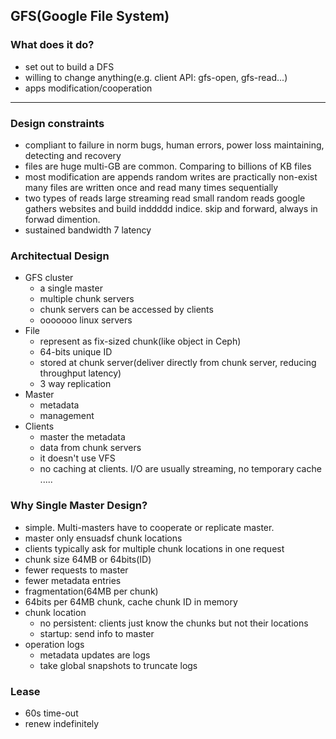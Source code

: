 ## **GFS(Google File System)**

### What does it do?
- set out to build a DFS
- willing to change anything(e.g. client API: gfs-open, gfs-read...)
- apps modification/cooperation

---

### Design constraints
- compliant to failure in norm
    bugs, human errors, power loss
    maintaining, detecting and recovery
- files are huge
    multi-GB are common. 
    Comparing to billions of KB files
- most modification are appends
    random writes are practically non-exist
    many files are written once and read many times sequentially
- two types of reads
    large streaming read
    small random reads
    google gathers websites and build inddddd indice. skip and forward, always in forwad dimention.
- sustained bandwidth 7 latency

### Architectual Design
- GFS cluster
    - a single master
    - multiple chunk servers
    - chunk servers can be accessed by clients
    - ooooooo linux servers
- File
    - represent as fix-sized chunk(like object in Ceph)
    - 64-bits unique ID
    - stored at chunk server(deliver directly from chunk server, reducing throughput latency)
    - 3 way replication
- Master
    - metadata
    - management
- Clients
    - master the metadata
    - data from chunk servers
    - it doesn't use VFS
    - no caching at clients. I/O are usually streaming, no temporary cache .....

### Why Single Master Design?
- simple. Multi-masters have to cooperate or replicate master.
- master only ensuadsf chunk locations
- clients typically ask for multiple chunk locations in one request
- chunk size 64MB or 64bits(ID)
- fewer requests to master
- fewer metadata entries
- fragmentation(64MB per chunk)
- 64bits per 64MB chunk, cache chunk ID in memory
- chunk location
    - no persistent: clients just know the chunks but not their locations
    - startup: send info to master
- operation logs
    - metadata updates are logs
    - take global snapshots to truncate logs

### Lease
- 60s time-out
- renew indefinitely